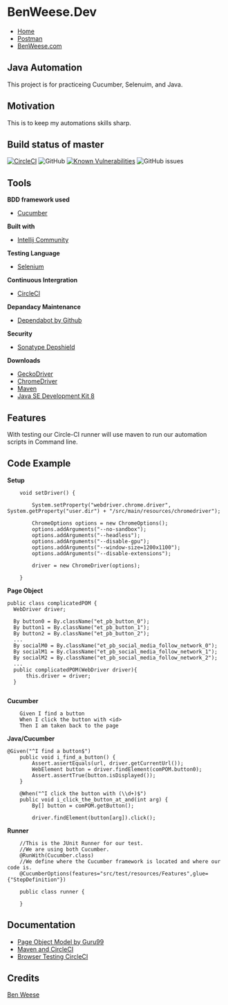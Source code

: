 # BenWeese.Dev
- [Home](https://benweese.dev)
- [Postman](https://benweese.dev/Postman/)
- [BenWeese.com](https://benweese.com)

## Java Automation
This project is for practiceing Cucumber, Selenuim, and Java.

## Motivation
This is to keep my automations skills sharp.

## Build status of master

[![CircleCI](https://circleci.com/gh/benweese/javaautomation/tree/master.svg?style=shield)](https://circleci.com/gh/benweese/javaautomation/tree/master) ![GitHub](https://img.shields.io/github/license/benweese/javaautomation.svg) [![Known Vulnerabilities](https://snyk.io/test/github/benweese/javaautomation/badge.svg)](https://snyk.io/test/github/benweese/javaautomation) ![GitHub issues](https://img.shields.io/github/issues-raw/benweese/javaautomation.svg) 

## Tools

<b>BDD framework used</b>
- [Cucumber](https://cucumber.io/)

<b>Built with</b>
- [Intellij Community](https://www.jetbrains.com/idea/)

<b>Testing Language</b>
- [Selenium](https://www.seleniumhq.org/)

<b>Continuous Intergration</b>
- [CircleCI](https://circleci.com/)

<b>Depandacy Maintenance </b>
- [Dependabot by Github](https://dependabot.com/)

<b>Security</b>
- [Sonatype Depshield](https://www.sonatype.com/depshield)

<b>Downloads</b>
- [GeckoDriver](https://github.com/mozilla/geckodriver/releases)
- [ChromeDriver](https://sites.google.com/a/chromium.org/chromedriver/downloads)
- [Maven](https://maven.apache.org/)
- [Java SE Development Kit 8](http://www.oracle.com/technetwork/java/javase/downloads/jdk8-downloads-2133151.html)

## Features
With testing our Circle-CI runner will use maven to run our automation scripts in Command line.

## Code Example
<b>Setup</b>
```
    void setDriver() {

        System.setProperty("webdriver.chrome.driver", System.getProperty("user.dir") + "/src/main/resources/chromedriver");

        ChromeOptions options = new ChromeOptions();
        options.addArguments("--no-sandbox");
        options.addArguments("--headless");
        options.addArguments("--disable-gpu");
        options.addArguments("--window-size=1200x1100");
        options.addArguments("--disable-extensions");

        driver = new ChromeDriver(options);

    }
```

<b>Page Object</b>
	
  ```
  public class complicatedPOM {
    WebDriver driver;

    By button0 = By.className("et_pb_button_0");
    By button1 = By.className("et_pb_button_1");
    By button2 = By.className("et_pb_button_2");
    ...
    By socialM0 = By.className("et_pb_social_media_follow_network_0");
    By socialM1 = By.className("et_pb_social_media_follow_network_1");
    By socialM2 = By.className("et_pb_social_media_follow_network_2");
    ...
    public complicatedPOM(WebDriver driver){
        this.driver = driver;
    }
    
```
<b>Cucumber</b>
```
    Given I find a button
    When I click the button with <id>
    Then I am taken back to the page
```

<b>Java/Cucumber</b>

```
@Given("^I find a button$")
    public void i_find_a_button() {
        Assert.assertEquals(url, driver.getCurrentUrl());
        WebElement button = driver.findElement(comPOM.button0);
        Assert.assertTrue(button.isDisplayed());
    }

    @When("^I click the button with (\\d+)$")
    public void i_click_the_button_at_and(int arg) {
        By[] button = comPOM.getButton();

        driver.findElement(button[arg]).click();

```
<b>Runner</b>
```
	//This is the JUnit Runner for our test.
	//We are using both Cucumber.
	@RunWith(Cucumber.class)
	//We define where the Cucumber framework is located and where our code is.
	@CucumberOptions(features="src/test/resources/Features",glue={"StepDefinition"})

	public class runner {

	}
```

## Documentation
- [Page Object Model by Guru99](https://www.guru99.com/page-object-model-pom-page-factory-in-selenium-ultimate-guide.html)
- [Maven and CircleCI](https://circleci.com/blog/optimizing-maven-builds-on-circleci/)
- [Browser Testing CircleCI](https://circleci.com/docs/2.0/browser-testing/)

## Credits
[Ben Weese](https://benweese.dev)
